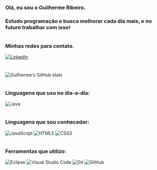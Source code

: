 ### Olá, eu sou o Guilherme Ribeiro.
### Estudo programação e busco melhorar cada dia mais, e no futuro trabalhar com isso!
#
### Minhas redes para contato.
[![LinkedIn](https://img.shields.io/badge/LinkedIn-0077B5?style=for-the-badge&logo=linkedin&logoColor=white)](https://br.linkedin.com/in/guilherme-ribeiro-da-costa-975b7b225?trk)
#
![Guilherme's GitHub stats](https://github-readme-stats.vercel.app/api?username=WillahelmGui&theme=transparentt&show_icons=true)
#
### Linguagens que uso no dia-a-dia:
![Java](https://img.shields.io/badge/java-%23ED8B00.svg?style=for-the-badge&logo=java&logoColor=white)
#
### Linguagens que sou conhecedor:
![JavaScript](https://img.shields.io/badge/javascript-%23323330.svg?style=for-the-badge&logo=javascript&logoColor=%23F7DF1E)
![HTML5](https://img.shields.io/badge/html5-%23E34F26.svg?style=for-the-badge&logo=html5&logoColor=white)
![CSS3](https://img.shields.io/badge/css3-%231572B6.svg?style=for-the-badge&logo=css3&logoColor=white)
#
### Ferramentas que utilizo:
![Eclipse](https://img.shields.io/badge/Eclipse-FE7A16.svg?style=for-the-badge&logo=Eclipse&logoColor=white)
![Visual Studio Code](https://img.shields.io/badge/Visual%20Studio%20Code-0078d7.svg?style=for-the-badge&logo=visual-studio-code&logoColor=white)
![Git](https://img.shields.io/badge/git-%23F05033.svg?style=for-the-badge&logo=git&logoColor=white)
![GitHub](https://img.shields.io/badge/github-%23121011.svg?style=for-the-badge&logo=github&logoColor=white)
#
